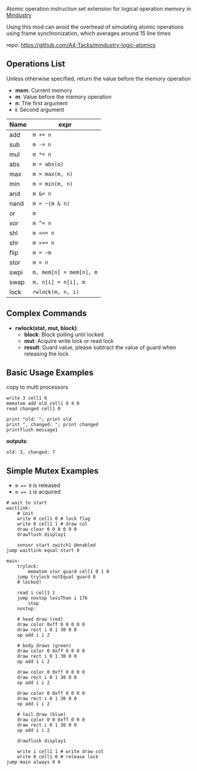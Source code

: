 Atomic operation instruction set extension for logical operation memory in [Mindustry]

Using this mod can avoid the overhead of simulating atomic operations using frame synchronization, which averages around 15 line times

[Mindustry]: https://github.com/Anuken/Mindustry

repo: <https://github.com/A4-Tacks/mindustry-logic-atomics>

Operations List
-------------------------------------------------------------------------------

Unless otherwise specified, return the value before the memory operation

- **mem**: Current memory
- **m**: Value before the memory operation
- **n**: The first argument
- **i**: Second argument

| Name | expr                    |
| ---  | ---                     |
| add  | `m += n`                |
| sub  | `m -= n`                |
| mul  | `m *= n`                |
| abs  | `m = abs(o)`            |
| max  | `m = max(m, n)`         |
| min  | `m = min(m, n)`         |
| and  | `m &= n`                |
| nand | `m = ~(m & n)`          |
| or   | `m `|= n                |
| xor  | `m ^= n`                |
| shl  | `m <<= n`               |
| shr  | `m >>= n`               |
| flip | `m = ~m`                |
| stor | `m = n`                 |
| swpi | `m, mem[n] = mem[n], m` |
| swap | `m, n[i] = n[i], m`     |
| lock | `rwlock(m, n, i)`       |


Complex Commands
-------------------------------------------------------------------------------
- **rwlock(stat, mut, block)**:
  - **block**: Block polling until locked
  - **mut**: Acquire write lock or read lock
  - **result**: Guard value, please subtract the value of guard when releasing the lock


Basic Usage Examples
-------------------------------------------------------------------------------

copy to multi processors

```
write 3 cell1 0
mematom add old cell1 0 4 0
read changed cell1 0

print "old: "; print old
print ", changed: "; print changed
printflush message1
```

**outputs**:

```
old: 3, changed: 7
```


Simple Mutex Examples
-------------------------------------------------------------------------------

- `m == 0` is released
- `m == 1` is acquired

```
# wait to start
waitlink:
    # init
    write 0 cell1 0 # lock flag
    write 0 cell1 1 # draw col
    draw clear 0 0 0 0 0 0
    drawflush display1

    sensor start switch1 @enabled
jump waitlink equal start 0

main:
    trylock:
        mematom stor guard cell1 0 1 0
    jump trylock notEqual guard 0
    # locked!

    read i cell1 1
    jump nostop lessThan i 176
        stop
    nostop:

    # head draw (red)
    draw color 0xff 0 0 0 0 0
    draw rect i 0 1 30 0 0
    op add i i 2

    # body draws (green)
    draw color 0 0xff 0 0 0 0
    draw rect i 0 1 30 0 0
    op add i i 2

    draw color 0 0xff 0 0 0 0
    draw rect i 0 1 30 0 0
    op add i i 2

    draw color 0 0xff 0 0 0 0
    draw rect i 0 1 30 0 0
    op add i i 2

    # tail draw (blue)
    draw color 0 0 0xff 0 0 0
    draw rect i 0 1 30 0 0
    op add i i 2

    drawflush display1

    write i cell1 1 # write draw col
    write 0 cell1 0 # release lock
jump main always 0 0
```
